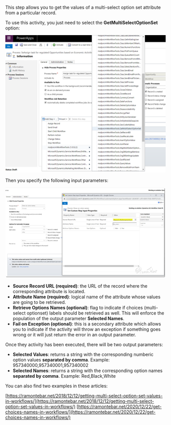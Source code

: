 This step allows you to get the values of a  multi-select option set attribute from a particular record.

To use this activity, you just need to select the **GetMultiSelectOptionSet** option:

![](GetMultiSelectOptionSet.png)

Then you specify the following input parameters:

![](GetMultiSelectOptionSet_with_options_names.jpg)

* **Source Record URL (required)**: the URL of the record where the corresponding attribute is located.
* **Attribute Name (required)**: logical name of the attribute whose values are going to be retrieved.
* **Retrieve Options Names (optional)**: flag to indicate if choices (multi-select optionset) labels should be retrieved as well. This will enforce the population of the output parameter **Selected Names**.
* **Fail on Exception (optional)**: this is a secondary attribute which allows you to indicate if the activity will throw an exception if something goes wrong or it will just return the error in an output parameter.

Once they activity has been executed, there will be two output parameters:

* **Selected Values**: returns a string with the corresponding numberic option values **separated by comma**. Example: 957340000,957340001,957340002
* **Selected Names**: returns a string with the corresponding option names **separated by comma**. Example: Red,Black,White

You can also find two examples in these articles:

[https://ramontebar.net/2018/12/12/getting-multi-select-option-set-values-in-workflows/](https://ramontebar.net/2018/12/12/getting-multi-select-option-set-values-in-workflows/)
[https://ramontebar.net/2020/12/22/get-choices-names-in-workflows/](https://ramontebar.net/2020/12/22/get-choices-names-in-workflows/)
